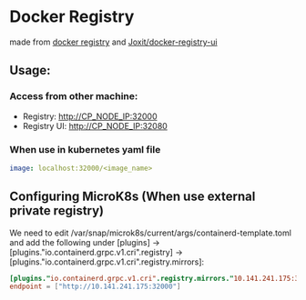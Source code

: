 # Docker Registry

made from [docker registry](https://hub.docker.com/_/registry) and [Joxit/docker-registry-ui](https://github.com/Joxit/docker-registry-ui)

## Usage:

### Access from other machine:<br>

- Registry: <http://CP_NODE_IP:32000>
- Registry UI: <http://CP_NODE_IP:32080>

### When use in kubernetes yaml file

```yaml
image: localhost:32000/<image_name>
```

## Configuring MicroK8s (When use external private registry)

We need to edit /var/snap/microk8s/current/args/containerd-template.toml and add the following under [plugins] -> [plugins."io.containerd.grpc.v1.cri".registry] -> [plugins."io.containerd.grpc.v1.cri".registry.mirrors]:

```toml
[plugins."io.containerd.grpc.v1.cri".registry.mirrors."10.141.241.175:32000"]
endpoint = ["http://10.141.241.175:32000"]
```
